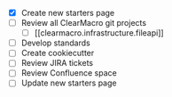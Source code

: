 - [x] Create new starters page
- [ ] Review all ClearMacro git projects
	- [ ] [[clearmacro.infrastructure.fileapi]]
- [ ] Develop standards
- [ ] Create cookiecutter
- [ ] Review JIRA tickets
- [ ] Review Confluence space
- [ ] Update new starters page
